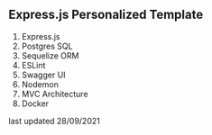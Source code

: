 ## Express.js Personalized Template

1. Express.js
2. Postgres SQL 
3. Sequelize ORM
4. ESLint
5. Swagger UI
6. Nodemon
7. MVC Architecture
8. Docker

last updated 28/09/2021